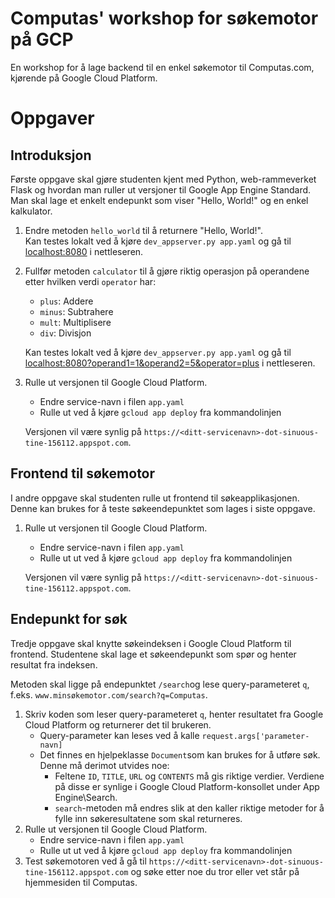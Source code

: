 # Computas' workshop for søkemotor på GCP

En workshop for å lage backend til en enkel søkemotor til Computas.com, kjørende på Google Cloud Platform.

# Oppgaver

## Introduksjon

Første oppgave skal gjøre studenten kjent med Python, web-rammeverket Flask og hvordan man ruller ut versjoner
til Google App Engine Standard. Man skal lage et enkelt endepunkt som viser "Hello, World!" og en enkel kalkulator.

1. Endre metoden `hello_world` til å returnere "Hello, World!". \
Kan testes lokalt ved å kjøre `dev_appserver.py app.yaml` og gå til [localhost:8080](http://localhost:8080) i nettleseren.

2. Fullfør metoden `calculator` til å gjøre riktig operasjon på operandene etter hvilken verdi `operator` har:
   * `plus`: Addere
   * `minus`: Subtrahere
   * `mult`: Multiplisere
   * `div`: Divisjon
   
   Kan testes lokalt ved å kjøre `dev_appserver.py app.yaml` og gå til 
   [localhost:8080?operand1=1&operand2=5&operator=plus](http://localhost:8080?operand1=1&operand2=5&operator=plus) 
   i nettleseren.
   
3. Rulle ut versjonen til Google Cloud Platform.
   * Endre service-navn i filen `app.yaml`
   * Rulle ut ved å kjøre `gcloud app deploy` fra kommandolinjen
   
   Versjonen vil være synlig på `https://<ditt-servicenavn>-dot-sinuous-tine-156112.appspot.com`.

## Frontend til søkemotor

I andre oppgave skal studenten rulle ut frontend til søkeapplikasjonen. Denne kan brukes for å teste søkeendepunktet som 
lages i siste oppgave.

1. Rulle ut versjonen til Google Cloud Platform.
   * Endre service-navn i filen `app.yaml`
   * Rulle ut ut ved å kjøre `gcloud app deploy` fra kommandolinjen
   
   Versjonen vil være synlig på `https://<ditt-servicenavn>-dot-sinuous-tine-156112.appspot.com`.
   
## Endepunkt for søk

Tredje oppgave skal knytte søkeindeksen i Google Cloud Platform til frontend. Studentene skal lage et
søkeendepunkt som spør og henter resultat fra indeksen.

Metoden skal ligge på endepunktet `/search`og lese query-parameteret `q`, 
f.eks. `www.minsøkemotor.com/search?q=Computas`. 

1. Skriv koden som leser query-parameteret `q`, henter resultatet fra Google Cloud Platform og returnerer det til brukeren.
   * Query-parameter kan leses ved å kalle `request.args['parameter-navn]`
   * Det finnes en hjelpeklasse `Document`som kan brukes for å utføre søk. Denne må derimot utvides noe:
       * Feltene `ID`, `TITLE`, `URL` og `CONTENTS` må gis riktige verdier. 
       Verdiene på disse er synlige i Google Cloud Platform-konsollet under App Engine\Search.
       * `search`-metoden må endres slik at den kaller riktige metoder for å fylle inn søkeresultatene som
       skal returneres.
2. Rulle ut versjonen til Google Cloud Platform.
   * Endre service-navn i filen `app.yaml`
   * Rulle ut ut ved å kjøre `gcloud app deploy` fra kommandolinjen
3. Test søkemotoren ved å gå til `https://<ditt-servicenavn>-dot-sinuous-tine-156112.appspot.com` og søke
etter noe du tror eller vet står på hjemmesiden til Computas. 